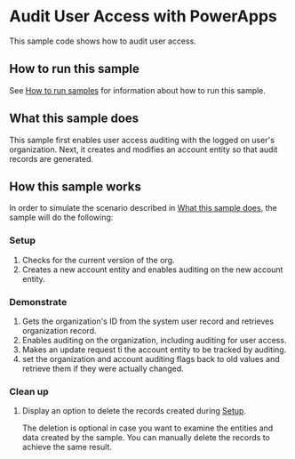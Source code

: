 <!---
languages:
- csharp
products:
- power-platform
page_type: sample
description: "Sample to audit user access."
--->

# Audit User Access with PowerApps

This sample code shows how to audit user access. 

## How to run this sample

See [How to run samples](../../../README.md) for information about how to run this sample.

## What this sample does

This sample first enables user access auditing with the logged on user's organization. Next, it creates and modifies an account entity so that audit records are generated.

## How this sample works

In order to simulate the scenario described in [What this sample does](#what-this-sample-does), the sample will do the following:

### Setup

1. Checks for the current version of the org.
1. Creates a new account entity and enables auditing on the new account entity.

### Demonstrate

1. Gets the organization's ID from the system user record and retrieves organization record.
2. Enables auditing on the organization, including auditing for user access.
3. Makes an update request ti the account entity to be tracked by auditing.
4. set the organization and account auditing flags back to old values and retrieve them if they were actually changed.

### Clean up

1. Display an option to delete the records created during [Setup](#setup). 

    The deletion is optional in case you want to examine the entities and data created by the sample. You can manually delete the records to achieve the same result.
